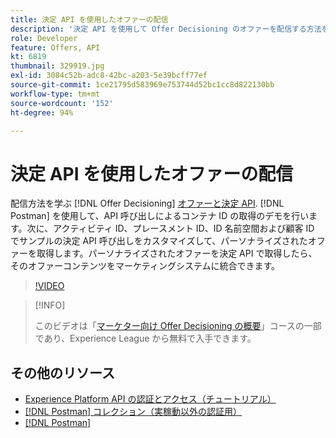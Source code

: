 ```yaml
---
title: 決定 API を使用したオファーの配信
description: '決定 API を使用して Offer Decisioning のオファーを配信する方法を説明します。 '
role: Developer
feature: Offers, API
kt: 6819
thumbnail: 329919.jpg
exl-id: 3084c52b-adc8-42bc-a203-5e39bcff77ef
source-git-commit: 1ce21795d583969e753744d52bc1cc8d822130bb
workflow-type: tm+mt
source-wordcount: '152'
ht-degree: 94%

---
```


# 決定 API を使用したオファーの配信

配信方法を学ぶ [!DNL Offer Decisioning] [オファーと決定 API](https://experienceleague.adobe.com/docs/journey-optimizer/using/offer-decisioniong/api-reference/offer-delivery/deliver-offers.html?lang=ja). [!DNL Postman] を使用して、API 呼び出しによるコンテナ ID の取得のデモを行います。次に、アクティビティ ID、プレースメント ID、ID 名前空間および顧客 ID でサンプルの決定 API 呼び出しをカスタマイズして、パーソナライズされたオファーを取得します。パーソナライズされたオファーを決定 API で取得したら、そのオファーコンテンツをマーケティングシステムに統合できます。

>[!VIDEO](https://video.tv.adobe.com/v/329919?quality=12&learn=on)

>[!INFO]
>
> このビデオは「[マーケター向け Offer Decisioning の概要](https://experienceleague.adobe.com/?recommended=ExperiencePlatform-U-1-2020.1.offerdecisioning)」コースの一部であり、Experience League から無料で入手できます。


## その他のリソース
* [Experience Platform API の認証とアクセス（チュートリアル）](https://experienceleague.adobe.com/docs/platform-learn/tutorials/platform-api-authentication.html?lang=ja)
* [[!DNL Postman]  コレクション（実稼動以外の認証用）](https://github.com/adobe/experience-platform-postman-samples/tree/master/apis/ims)
* [[!DNL Postman]](https://www.postman.com/)
